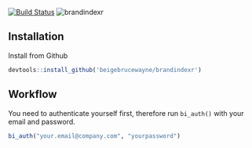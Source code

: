 [![Build Status](https://travis-ci.org/beigebrucewayne/datoramar.svg?branch=master)](https://travis-ci.org/beigebrucewayne/datoramar)
![brandindexr](https://i.imgur.com/1xMMvq1.png)

## Installation

Install from Github
```r
devtools::install_github('beigebrucewayne/brandindexr')
```

## Workflow

You need to authenticate yourself first, therefore run `bi_auth()` with your email and password.
```r
bi_auth("your.email@company.com", "yourpassword")
```

